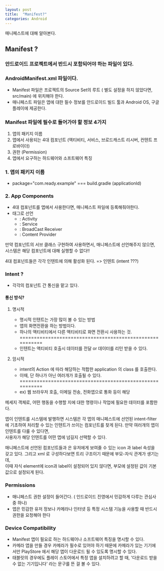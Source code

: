 ```yaml
---
layout: post
title:  "Manifest?"
categories: Android
---
```

매니페스트에 대해 알아본다.

## Manifest ?

### 안드로이드 프로젝트에서 반드시 포함되어야 하는 파일이 있다.

### AndroidManifest.xml 파일이다.
- Manifest 파일은 프로젝트의 Source Set의 루트 ( 별도 설정을 하지 않았다면, src/main) 에 위치해야 한다.
- 매니페스트 파일은 앱에 대한 필수 정보를 안드로이드 빌드 툴과 Android OS, 구글 플레이에 제공한다.

###  Manifest 파일에 필수로 들어가야 할 정보 4가지

1. 앱의 패키지 이름
2. 앱에서 사용되는 4대 컴포넌트 (액티비티, 서비스, 브로드캐스트 리시버, 컨텐트 프로바이더)
3. 권한 (Permission)
4. 앱에서 요구하는 하드웨어와 소프트웨어 특징

### 1. 앱의 패키지 이름
- package="com.ready.example" === build.gradle (applicationId)

### 2. App Components
- 4대 컴포넌트를 앱에서 사용한다면, 매니페스트 파일에 등록해줘야한다.
- 태그로 선언
    - <activity> : Activity
    - <service> : Service
    - <receiver> : BroadCast Receiver
    - <provider> : Content Provider

만약 컴포넌트의 서브 클래스 구현하여 사용하면서, 매니페스트에 선언해주지 않으면,  
시스템은 해당 컴포넌트에 대해 실행할 수 없다!!

4대 컴포넌트들은 각각 인텐트에 의해 활성화 된다.
=> 인텐트 (intent ???)

### Intent ? 
- 각각의 컴포넌트 간 통신을 맡고 있다.

#### 통신 방식?
1. 명시적
    - 명시적 인텐트는 가장 많이 볼 수 있는 방법
    - 앱의 화면전환을 하는 방법이다.
    - 하나의 액티비티에서 다른 액티비티로 화면 전환시 사용하는 것.
    =========================================================
    - 인텐트는 액티비티 호출시 데이터를 전달 or 데이터를 리턴 받을 수 있다.

2. 암시적
    - intent의 Action 에 따라 해당하는 적합한 application 의 class 를 호출한다.
    - 이때, 단 하나가 아닌 여러개가 호출될 수 있다.
    =========================================================
    - ex) 웹 브라우저 호출, 이메일 전송, 전화앱으로 통화 등이 해당

메세지 객체로, 어떤 행동을 수행할 지에 대한 명령이나 작업에 필요한 데이터를 포함한다.  

앱이 인텐트를 시스템에 발행하면 시스템은 각 앱의 매니페스트에 선언된 intent-filter 에 기초하여 처리할 수 있는 인텐트가 쓰이는 컴포넌트를 찾게 된다. 만약 여러개의 앱이 인텐트를 다룰 수 있다면,  
사용자가 해당 인텐트를 어떤 앱에 넘길지 선택할 수 있다.  

매니페스트에 선언된 컴포넌트들과 <application> 은 유저에게 보여줄 수 있는 icon 과 label 속성을 갖고 있다. 그리고 xml 로 구성하다보면 트리 구조이기 때문에 부모-자식 관계가 생기는 데,  
이때 자식 element에 icon과 label이 설정되어 있지 않다면, 부모에 설정된 값이 기본 값으로 설정되게 된다.

### Permissions
- 매니페스트 권한 설정이 들어간다. ( 인드로이드 진영에서 민감하게 다루는 관심사 중 하나)
- 앱은 민감한 유저 정보나 카메라나 인터넷 등 특정 시스템 기능을 사용할 때 반드시 권한을 요청해야 한다

### Device Compatibility
- Manifest 앱이 필요로 하는 하드웨어나 소프트웨어 특징을 명시할 수 있다.
- 카메라 앱을 만들 경우 카메라가 필수로 있어야 하기 때문에 카메라가 있는 기기에서만 PlayStore 에서 해당 앱이 다운로드 될 수 있도록 명시할 수 있다.
- 태블릿의 경우에도 플레이 스토어에서 특정 앱을 설치하려고 할 때, '다운로드 받을 수 없는 기기입니다' 라는 문구를 뜬 걸 볼 수 있다.
